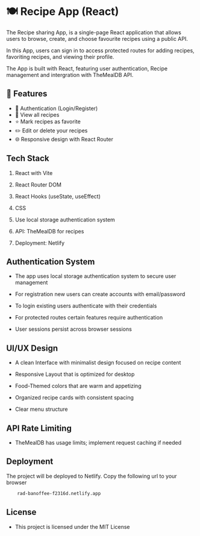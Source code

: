 # 🍽️ Recipe App (React)
The Recipe sharing App, is a single-page React application that allows users to browse, create, and choose favourite recipes using a public API.

In this App, users can sign in to access protected routes for adding recipes, favoriting recipes, and viewing their profile.

The App is built with React, featuring user authentication, Recipe management and intergration with TheMealDB API.

## 🔧 Features

- 🔐 Authentication (Login/Register)
- 🧾 View all recipes
- ⭐ Mark recipes as favorite
- ✏️ Edit or delete your recipes
- 🌐 Responsive design with React Router



##  Tech Stack


1. React with Vite

2. React Router DOM

3. React Hooks (useState, useEffect)

4. CSS

5. Use local storage authentication system

6. API: TheMealDB for recipes

7. Deployment: Netlify



## Authentication System
- The app uses local storage authentication system to secure user management

- For registration new users can create accounts with email/password

- To login existing users authenticate with their credentials

- For protected routes certain features require authentication

- User sessions persist across browser sessions

## UI/UX Design
- A clean Interface with minimalist design focused on recipe content

- Responsive Layout that is optimized for desktop

- Food-Themed colors that are warm and appetizing

- Organized recipe cards with consistent spacing

- Clear menu structure

## API Rate Limiting

- TheMealDB has usage limits; implement request caching if needed


## Deployment

The project will be deployed to Netlify. Copy the following url to your browser
```bash
    rad-banoffee-f2316d.netlify.app
```

## License
- This project is licensed under the MIT License



